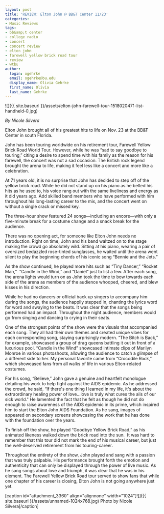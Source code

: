 ```yaml
---
layout: post
title: 'REVIEW: Elton John @ BB&T Center 11/23'
categories:
- Music Reviews
tags:
- bb&amp;t center
- college radio
- concert
- concert review
- elton john
- farewell yellow brick road tour
- review
- wtbu
author:
  login: ogehrke
  email: ogehrke@bu.edu
  display_name: Olivia Gehrke
  first_name: Olivia
  last_name: Gehrke
---
```

![]({{ site.baseurl }}/assets/elton-john-farewell-tour-1518020471-list-handheld-0.jpg)

_By Nicole Silvera_

Elton John brought all of his greatest hits to life on Nov. 23 at the BB&T Center in south Florida.

John has been touring worldwide on his retirement tour, Farewell Yellow Brick Road World Tour. However, while he was “sad to say goodbye to touring,” citing a desire to spend time with his family as the reason for his farewell, the concert was not a sad occasion. The British rock legend brought the arena to life, making it feel less like a concert and more like a celebration.

At 71 years old, it is no surprise that John has decided to step off of the yellow brick road. While he did not stand up on his piano as he belted his hits as he used to, his voice rang out with the same liveliness and energy as it did years ago. Add skilled band members who have performed with him throughout his long-lasting career to the mix, and the concert went on without a single crack or missed key.

The three-hour show featured 24 songs—including an encore—with only a five-minute break for a costume change and a snack break for the audience.

There was no opening act, for someone like Elton John needs no introduction. Right on time, John and his band waltzed on to the stage making the crowd go absolutely wild. Sitting at his piano, wearing a pair of oversized bedazzled rose-tinted sunglasses, he waited until the arena went silent to play the beginning chords of his iconic song “Bennie and the Jets.”

As the show continued, he played more hits such as “Tiny Dancer,” “Rocket Man,”  “Candle in the Wind,” and “Daniel” just to list a few. After each song, the arena lights would turn on as John took the time to bow towards each side of the arena as members of the audience whooped, cheered, and blew kisses in his direction.

While he had no dancers or official back up singers to accompany him during the songs, the audience happily stepped in, chanting the lyrics word for word and swaying to the beats. It was clear that the songs being performed had an impact. Throughout the night audience, members would go from singing and dancing to crying in their seats.

One of the strongest points of the show were the visuals that accompanied each song. They all had their own themes and created unique vibes for each corresponding song, staying surprisingly modern. “The Bitch is Back,” for example, showcased a group of drag queens battling it out in front of a luxurious pool. “Candle in the Wind” showcased intimate clips of Marilyn Monroe in various photoshoots, allowing the audience to catch a glimpse of a different side to her. My personal favorite came from “Crocodile Rock,” which showcased fans from all walks of life in various Elton-related costumes.

For his song, “Believe,” John gave a genuine and heartfelt monologue detailing his work to help fight against the AIDS epidemic. As he addressed the crowd, he said, “If there's one thing I learned in my life, it's about the extraordinary healing power of love...love is truly what cures the ails of our sick world." He lamented the fact that he felt as though he did not do enough to raise awareness of the AIDS epidemic in its prime, which inspired him to start the Elton John AIDS Foundation. As he sang, images of appeared on secondary screens showcasing the work that he has done with the foundation over the years.

To finish off the show, he played “Goodbye Yellow Brick Road,” as his animated likeness walked down the brick road into the sun.  It was hard to remember that this tour did not mark the end of his musical career, but just the well-deserved retirement from his touring-career.  

Throughout the entirety of the show, John played and sang with a passion that was truly palpable. His performance brought forth the emotion and authenticity that can only be displayed through the power of live music. As he sang songs about love and triumph, it was clear that he was in his element. The Farewell Yellow Brick Road tour served to show fans that while one chapter of his career is closing, Elton John is not going anywhere just yet.

\[caption id="attachment\_3360" align="alignnone" width="1024"\]![]({{ site.baseurl }}/assets/unnamed-1024x768.jpg) Photo by Nicole Silvera\[/caption\]
